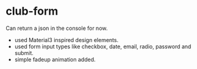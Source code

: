 # club-form
Can return a json in the console for now.   
- used Material3 inspired design elements.
- used form input types like checkbox, date, email, radio, password and submit.
- simple fadeup animation added.
